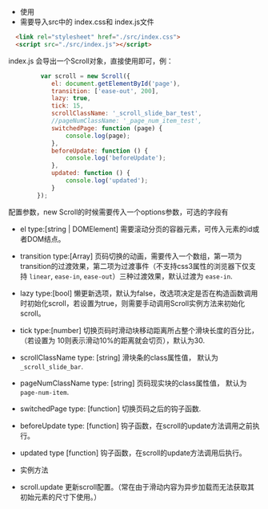 - 使用
- 需要导入src中的 index.css和 index.js文件
```html
  <link rel="stylesheet" href="./src/index.css">
  <script src="./src/index.js"></script>
```
index.js 会导出一个Scroll对象，直接使用即可，例：
```javascript
         var scroll = new Scroll({
            el: document.getElementById('page'),
            transition: ['ease-out', 200],
            lazy: true,
            tick: 15,
            scrollClassName: '_scroll_slide_bar_test',
            //pageNumClassName: '_page_num_item_test',
            switchedPage: function (page) {
                console.log(page);
            },
            beforeUpdate: function () {
                console.log('beforeUpdate');
            },
            updated: function () {
                console.log('updated');
            }
        });
```
配置参数，new Scroll的时候需要传入一个options参数，可选的字段有

 - el type:[string | DOMElement]  需要滚动分页的容器元素，可传入元素的id或者DOM结点。
 - transition type:[Array] 页码切换的动画，需要传入一个数组，第一项为transition的过渡效果，第二项为过渡事件（不支持css3属性的浏览器下仅支持 `linear`, `ease-in`, `ease-out`）三种过渡效果，默认过渡为 `ease-in`.
 - lazy type:[bool] 懒更新选项，默认为false，改选项决定是否在构造函数调用时初始化scroll，若设置为true，则需要手动调用Scroll实例方法来初始化scroll。
 - tick type:[number] 切换页码时滑动块移动距离所占整个滑块长度的百分比，（若设置为 10则表示滑动10%的距离就会切页），默认为30.
 - scrollClassName type: [string] 滑块条的class属性值， 默认为 `_scroll_slide_bar`.
 - pageNumClassName type: [string] 页码现实块的class属性值， 默认为 `page-num-item`.
 
 - switchedPage type: [function] 切换页码之后的钩子函数.
 - beforeUpdate type: [function] 钩子函数，在scroll的update方法调用之前执行。
 - updated type [function] 钩子函数，在scroll的update方法调用后执行。
 - 实例方法
  + scroll.update 更新scroll配置。（常在由于滑动内容为异步加载而无法获取其初始元素的尺寸下使用。）
